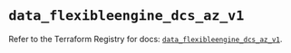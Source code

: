 # `data_flexibleengine_dcs_az_v1`

Refer to the Terraform Registry for docs: [`data_flexibleengine_dcs_az_v1`](https://registry.terraform.io/providers/flexibleenginecloud/flexibleengine/1.46.0/docs/data-sources/dcs_az_v1).
